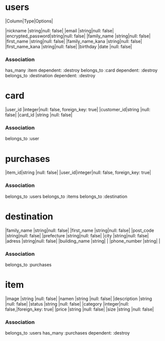# users
|Column|Type|Options|

|nickname          |string|null: false|
|email             |string|null: false|
|encrypted_password|string|null: false|
|family_name       |string|null: false|
|first_name        |string|null: false|
|family_name_kana  |string|null: false|
|first_name_kana   |string|null: false|
|birthday          |date  |null: false|

### Association

has_many :item dependent: :destroy
belongs_to :card dependent: :destroy
belongs_to :destination dependent: :destroy

# card
|user_id    |integer|null: false, foreign_key: true|
|customer_id|string |null: false|
|card_id    |string	|null: false|

### Association

belongs_to :user

# purchases

|item_id|string |null: false|
|user_id|integer|null: false, foreign_key: true|

### Association

belongs_to :users
belongs_to :items
belongs_to :destination

# destination

|family_name   |string|null: false|
|first_name    |string|null: false|
|post_code     |string|null: false|
|prefecture    |string|null: false|
|city          |string|null: false|
|adress        |string|null: false|
|building_name |string|           |
|phone_number  |string|           |

### Association

belongs_to :purchases

# item

|image        |string |null: false|
|namen        |string |null: false|
|description  |string |null: false|
|status       |string |null: false|
|category     |integer|null: false,|foreign_key: true|
|price        |string |null: false|
|size         |string |null: false|

### Association

belongs_to :users
has_many :purchases dependent: :destroy
